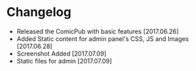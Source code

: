 # Changelog

- Released the ComicPub with basic features [2017.06.26]
- Added Static content for admin panel's CSS, JS and Images [2017.06.28]
- Screenshot Added [2017.07.09]
- Static files for admin [2017.07.09]